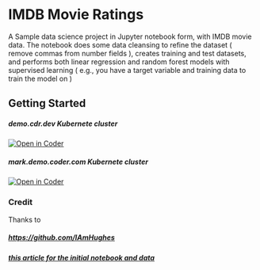 # IMDB Movie Ratings

A Sample data science project in Jupyter notebook form, with IMDB movie data.  The notebook does some data cleansing to refine the dataset ( remove commas from number fields ), creates training and test datasets, and performs both linear regression and random forest models with supervised learning ( e.g., you have a target variable and training data to train the model on )

## Getting Started

##### demo.cdr.dev Kubernete cluster
[![Open in Coder](https://cdn.coder.com/embed-button.svg)](https://demo.cdr.dev/wac/build?project_oauth_service=github&template_oauth_service=github&project_url=git@github.com:mtm20176/data-science-imdb-sample.git&template_url=https://github.com/marktmilligan/data-science-imdb-sample&template_ref=main&template_filepath=.coder/coder.yaml)

##### mark.demo.coder.com Kubernete cluster
[![Open in Coder](https://cdn.coder.com/embed-button.svg)](https://mark.demo.coder.com/wac/build?project_oauth_service=github&template_oauth_service=github&project_url=git@github.com:mtm20176/data-science-imdb-sample.git&template_url=https://github.com/marktmilligan/data-science-imdb-sample&template_ref=main&template_filepath=.coder/coder.yaml)

### Credit

Thanks to 
##### https://github.com/IAmHughes
##### [this article for the initial notebook and data](https://towardsdatascience.com/a-data-science-workflow-26c3f05a010e)

